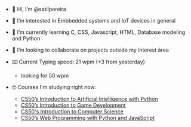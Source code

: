 - 👋 Hi, I’m @satilpereira
- 👀 I’m interested in Embbedded systems and IoT devices in general
- 🌱 I’m currently learning C, CSS, Javascript, HTML, Database modeling and Python
- 💞️ I’m looking to collaborate on projects outside my interest área
- ⌨️ Current Typing speed: 21 wpm (+3 from yesterday)
  - looking for 50 wpm

- 🤓 Courses I'm studying right now:
  - [CS50’s Introduction to Artificial Intelligence with Python](https://cs50.harvard.edu/ai/2020)
  - [CS50’s Introduction to Game Development](https://cs50.harvard.edu/games/2018/)
  - [CS50's Introduction to Computer Science](https://cs50.harvard.edu/x/2022/)
  - [CS50’s Web Programming with Python and JavaScript](https://cs50.harvard.edu/web/2020/)
<!---
satilpereira/satilpereira is a ✨ special ✨ repository because its `README.md` (this file) appears on your GitHub profile.
You can click the Preview link to take a look at your changes.
--->
